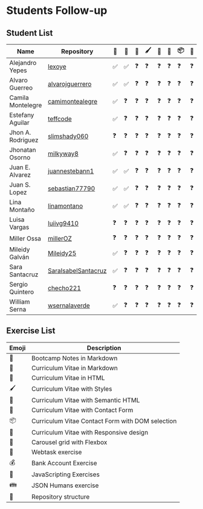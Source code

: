 # Students Follow-up

## Student List
|Name|Repository|📝|📕|📗|🖌|📘|📙|📦|🚀|🎠|💾|💰|💽|👪|🔧|
|---|---|---|---|--|--|--|--|--|--|--|--|--|--|--|--|
|Alejandro Yepes|[lexoye](https://github.com/lexoye/frontend-bootcamp)|✅|✅|❓|❓|❓|❓|❓|❓|❓|❓|❓|❓|❓|❓|
|Alvaro Guerreo|[alvarojguerrero](https://github.com/alvarojguerrero/bootcamp-frontend)|✅|✅|❓|❓|❓|❓|❓|❓|❓|❓|❓|❓|❓|❓|
|Camila Montelegre|[camimontealegre](https://github.com/camimontealegre/bootcamp-frontend)|✅|❓|❓|❓|❓|❓|❓|❓|❓|❓|❓|❓|❓|❓|
|Estefany Aguilar|[teffcode](https://github.com/teffcode/BOOTCAMP_FRONTEND)|✅|❓|❓|❓|❓|❓|❓|❓|❓|❓|❓|❓|❓|❓|
|Jhon A. Rodriguez|[slimshady060](https://github.com/slimshady060/bootcam-frontend)|❓|❓|❓|❓|❓|❓|❓|❓|❓|❓|❓|❓|❓|❓|
|Jhonatan Osorno|[milkyway8](https://github.com/milkyway8/Front_End_Bootcamp)|✅|❓|❓|❓|❓|❓|❓|❓|❓|❓|❓|❓|❓|❓|
|Juan E. Alvarez|[juannestebann1](https://github.com/juannestebann1/bootcamp-frontend)|✅|✅|❓|❓|❓|❓|❓|❓|❓|❓|❓|❓|❓|❓|
|Juan S. Lopez|[sebastian77790](https://github.com/sebastian77790/frontend-bootcamp)|✅|✅|❓|❓|❓|❓|❓|❓|❓|❓|❓|❓|❓|❓|
|Lina Montaño|[linamontano](https://github.com/linamontano/FrontEnd_BootCamp)|✅|✅|❓|❓|❓|❓|❓|❓|❓|❓|❓|❓|❓|❓|
|Luisa Vargas|[luiivg9410](https://github.com/luiivg9410/frontend-bootcamp)|❓|❓|❓|❓|❓|❓|❓|❓|❓|❓|❓|❓|❓|❓|
|Miller Ossa|[millerOZ](https://github.com/millerOZ/bootcamp-frontend)|❓|❓|❓|❓|❓|❓|❓|❓|❓|❓|❓|❓|❓|❓|
|Mileidy Galván|[Mileidy25](https://github.com/Mileidy25/FrontEnd-Bootcamp)|✅|❓|❓|❓|❓|❓|❓|❓|❓|❓|❓|❓|❓|❓|
|Sara Santacruz|[SaraIsabelSantacruz](https://github.com/SaraIsabelSantacruz/bootcamp-frontend)|✅|❓|❓|❓|❓|❓|❓|❓|❓|❓|❓|❓|❓|❓|
|Sergio Quintero|[checho221](https://github.com/checho221/frontend-bootcamp)|❓|❓|❓|❓|❓|❓|❓|❓|❓|❓|❓|❓|❓|❓|
|William Serna|[wsernalaverde](https://github.com/wsernalaverde/frontend-bootcamp)|✅|❓|❓|❓|❓|❓|❓|❓|❓|❓|❓|❓|❓|❓|

## Exercise List
|Emoji|Description|
|---|---|
|📝|Bootcamp Notes in Markdown|
|📕|Curriculum Vitae in Markdown|
|📗|Curriculum Vitae in HTML|
|🖌|Curriculum Vitae with Styles|
|📘|Curriculum Vitae with Semantic HTML|
|📙|Curriculum Vitae with Contact Form|
|📦|Curriculum Vitae Contact Form with DOM selection|
|🚀|Curriculum Vitae with Responsive design|
|🎠|Carousel grid with Flexbox|
|💾|Webtask exercise|
|💰|Bank Account Exercise|
|💽|JavaScripting Exercises|
|👪|JSON Humans exercise|
|🔧|Repository structure|
